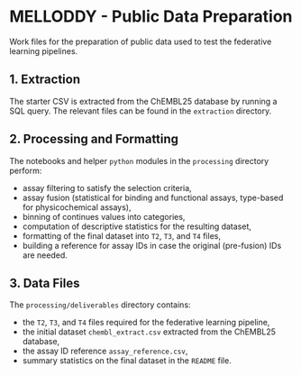 # MELLODDY - Public Data Preparation
Work files for the preparation of public data used to test the federative learning pipelines.

## 1. Extraction
The starter CSV is extracted from the ChEMBL25 database by running a SQL query. The relevant files can be found in the `extraction` directory.

## 2. Processing and Formatting
The notebooks and helper `python` modules in the `processing` directory perform:
+ assay filtering to satisfy the selection criteria,
+ assay fusion (statistical for binding and functional assays, type-based for physicochemical assays),
+ binning of continues values into categories,
+ computation of descriptive statistics for the resulting dataset,
+ formatting of the final dataset into `T2`, `T3`, and `T4` files,
+ building a reference for assay IDs in case the original (pre-fusion) IDs are needed.

## 3. Data Files
The `processing/deliverables` directory contains:
+ the `T2`, `T3`, and `T4` files required for the federative learning pipeline,
+ the initial dataset `chembl_extract.csv` extracted from the ChEMBL25 database,
+ the assay ID reference `assay_reference.csv`,
+ summary statistics on the final dataset in the `README` file.
